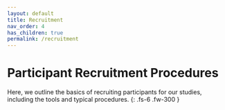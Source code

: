 ```yaml
---
layout: default
title: Recruitment
nav_order: 4
has_children: true
permalink: /recruitment
---
```


# Participant Recruitment Procedures

Here, we outline the basics of recruiting participants for our studies, including the tools and typical procedures.
{: .fs-6 .fw-300 }
